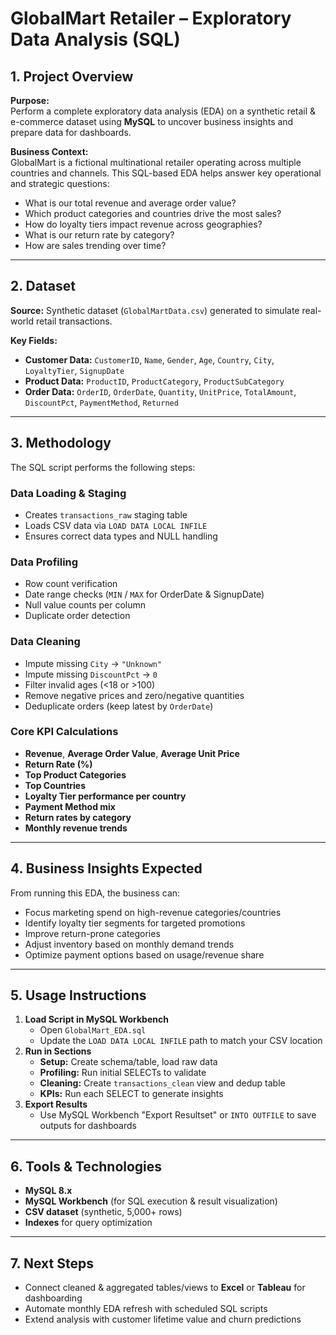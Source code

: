 # GlobalMart Retailer – Exploratory Data Analysis (SQL)

## 1. Project Overview

**Purpose:**  
Perform a complete exploratory data analysis (EDA) on a synthetic retail & e-commerce dataset using **MySQL** to uncover business insights and prepare data for dashboards.

**Business Context:**  
GlobalMart is a fictional multinational retailer operating across multiple countries and channels. This SQL-based EDA helps answer key operational and strategic questions:

- What is our total revenue and average order value?
- Which product categories and countries drive the most sales?
- How do loyalty tiers impact revenue across geographies?
- What is our return rate by category?
- How are sales trending over time?

---

## 2. Dataset

**Source:** Synthetic dataset (`GlobalMartData.csv`) generated to simulate real-world retail transactions.

**Key Fields:**

- **Customer Data:** `CustomerID`, `Name`, `Gender`, `Age`, `Country`, `City`, `LoyaltyTier`, `SignupDate`
- **Product Data:** `ProductID`, `ProductCategory`, `ProductSubCategory`
- **Order Data:** `OrderID`, `OrderDate`, `Quantity`, `UnitPrice`, `TotalAmount`, `DiscountPct`, `PaymentMethod`, `Returned`

---

## 3. Methodology

The SQL script performs the following steps:

### Data Loading & Staging

- Creates `transactions_raw` staging table
- Loads CSV data via `LOAD DATA LOCAL INFILE`
- Ensures correct data types and NULL handling

### Data Profiling

- Row count verification
- Date range checks (`MIN` / `MAX` for OrderDate & SignupDate)
- Null value counts per column
- Duplicate order detection

### Data Cleaning

- Impute missing `City` → `"Unknown"`
- Impute missing `DiscountPct` → `0`
- Filter invalid ages (<18 or >100)
- Remove negative prices and zero/negative quantities
- Deduplicate orders (keep latest by `OrderDate`)

### Core KPI Calculations

- **Revenue**, **Average Order Value**, **Average Unit Price**
- **Return Rate (%)**
- **Top Product Categories**
- **Top Countries**
- **Loyalty Tier performance per country**
- **Payment Method mix**
- **Return rates by category**
- **Monthly revenue trends**

---

## 4. Business Insights Expected

From running this EDA, the business can:

- Focus marketing spend on high-revenue categories/countries
- Identify loyalty tier segments for targeted promotions
- Improve return-prone categories
- Adjust inventory based on monthly demand trends
- Optimize payment options based on usage/revenue share

---

## 5. Usage Instructions

1. **Load Script in MySQL Workbench**
   - Open `GlobalMart_EDA.sql`
   - Update the `LOAD DATA LOCAL INFILE` path to match your CSV location
2. **Run in Sections**
   - **Setup:** Create schema/table, load raw data
   - **Profiling:** Run initial SELECTs to validate
   - **Cleaning:** Create `transactions_clean` view and dedup table
   - **KPIs:** Run each SELECT to generate insights
3. **Export Results**
   - Use MySQL Workbench "Export Resultset" or `INTO OUTFILE` to save outputs for dashboards

---

## 6. Tools & Technologies

- **MySQL 8.x**
- **MySQL Workbench** (for SQL execution & result visualization)
- **CSV dataset** (synthetic, 5,000+ rows)
- **Indexes** for query optimization

---

## 7. Next Steps

- Connect cleaned & aggregated tables/views to **Excel** or **Tableau** for dashboarding
- Automate monthly EDA refresh with scheduled SQL scripts
- Extend analysis with customer lifetime value and churn predictions
